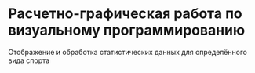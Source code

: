 # Расчетно-графическая работа по визуальному программированию

Отображение и обработка статистических данных для определённого вида спорта
